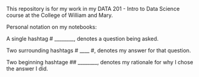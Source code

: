 This repository is for my work in my DATA 201 - Intro to Data Science course at the College of William and Mary.

Personal notation on my notebooks:

A single hashtag # ________, denotes a question being asked.

Two surrounding hashtags # ____ #, denotes my answer for that question.

Two beginning hashtage ## ________, denotes my rationale for why I chose the answer I did.
